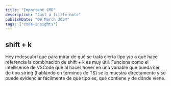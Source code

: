 ```yaml
---
title: "Important CMD"
description: "Just a little note"
publishDate: "09 March 2024"
tags: ["code-insights"]
---
```


## shift + k

Hoy redescubrí que para mirar de qué se trata cierto tipo y/o a qué hace referencia
la combinación de shift + k es muy útil. Funciona como el intellisense de VSCode
que al hacer hover en una variable que pueda ser de tipo string (hablándo en términos de TS)
se lo muestra directamente y se puede evidenciar fácilmente de qué tipo es, qué contiene y de dónde viene.


